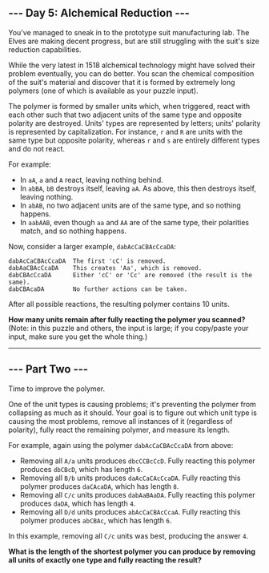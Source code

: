 ## --- Day 5: Alchemical Reduction ---

You've managed to sneak in to the prototype suit manufacturing lab. The Elves are making decent progress, but are still struggling with the suit's size reduction capabilities.

While the very latest in 1518 alchemical technology might have solved their problem eventually, you can do better. You scan the chemical composition of the suit's material and discover that it is formed by extremely long polymers (one of which is available as your puzzle input).

The polymer is formed by smaller units which, when triggered, react with each other such that two adjacent units of the same type and opposite polarity are destroyed. Units' types are represented by letters; units' polarity is represented by capitalization. For instance, `r` and `R` are units with the same type but opposite polarity, whereas `r` and `s` are entirely different types and do not react.

For example:

- In `aA`, `a` and `A` react, leaving nothing behind.
- In `abBA`, `bB` destroys itself, leaving `aA`. As above, this then destroys itself, leaving nothing.
- In `abAB`, no two adjacent units are of the same type, and so nothing happens.
- In `aabAAB`, even though `aa` and `AA` are of the same type, their polarities match, and so nothing happens.

Now, consider a larger example, `dabAcCaCBAcCcaDA`:

```
dabAcCaCBAcCcaDA  The first 'cC' is removed.
dabAaCBAcCcaDA    This creates 'Aa', which is removed.
dabCBAcCcaDA      Either 'cC' or 'Cc' are removed (the result is the same).
dabCBAcaDA        No further actions can be taken.
```

After all possible reactions, the resulting polymer contains 10 units.

**How many units remain after fully reacting the polymer you scanned?** (Note: in this puzzle and others, the input is large; if you copy/paste your input, make sure you get the whole thing.)

---

## --- Part Two ---

Time to improve the polymer.

One of the unit types is causing problems; it's preventing the polymer from collapsing as much as it should. Your goal is to figure out which unit type is causing the most problems, remove all instances of it (regardless of polarity), fully react the remaining polymer, and measure its length.

For example, again using the polymer `dabAcCaCBAcCcaDA` from above:

- Removing all `A/a` units produces `dbcCCBcCcD`. Fully reacting this polymer produces `dbCBcD`, which has length `6`.
- Removing all `B/b` units produces `daAcCaCAcCcaDA`. Fully reacting this polymer produces `daCAcaDA`, which has length `8`.
- Removing all `C/c` units produces `dabAaBAaDA`. Fully reacting this polymer produces `daDA`, which has length `4`.
- Removing all `D/d` units produces `abAcCaCBAcCcaA`. Fully reacting this polymer produces `abCBAc`, which has length `6`.

In this example, removing all `C/c` units was best, producing the answer `4`.

**What is the length of the shortest polymer you can produce by removing all units of exactly one type and fully reacting the result?**
